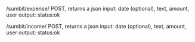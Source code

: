 /sumbit/expense/
POST, returns a json
 input: date (optional), text, amount, user
 output: status:ok

/sumbit/income/
POST, returns a json
 input: date (optional), text, amount, user
 output: status:ok
